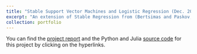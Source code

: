 ```yaml
---
title: "Stable Support Vector Machines and Logistic Regression (Dec. 2019)"
excerpt: "An extension of Stable Regression from (Bertsimas and Paskov, 2019) to SVMs and Logistic Regression, allowing coefficients to be up to 200% more stable (in terms of standard deviation)."
collection: portfolio
---
```

You can find the [project report](/images/Final_Report_Stable_SVM_and_Logistic_Regression.pdf) and the Python and Julia [source code](https://github.com/hamzatazib/Stable-SVM-and-Logistic-Regression) for this project by clicking on the hyperlinks.
